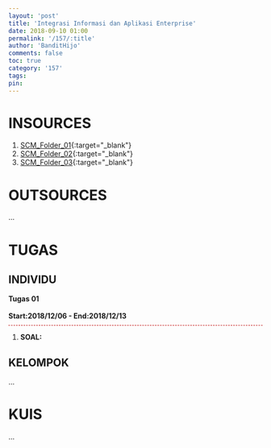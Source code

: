 ```yaml
---
layout: 'post'
title: 'Integrasi Informasi dan Aplikasi Enterprise'
date: 2018-09-10 01:00
permalink: '/157/:title'
author: 'BanditHijo'
comments: false
toc: true
category: '157'
tags:
pin:
---
```


# INSOURCES

1. [SCM_Folder_01](https://drive.google.com/open?id=16Pr6OijQJjmmIGqKjxWJhN8nEFocALyA){:target="_blank"}
2. [SCM_Folder_02](https://drive.google.com/open?id=1dymdFc0HcnRnrqYVgKc3w_balvjpEs-b){:target="_blank"}
3. [SCM_Folder_03](https://drive.google.com/open?id=1XJdU-43T33vjgQjaoUK_i76GgM2tRP2x){:target="_blank"}

# OUTSOURCES
...

# TUGAS

## INDIVIDU
<!-- PERHATIAN -->
<div class="blockquote-red">
<span class="hot"><b>Tugas 01</b></span>
<br><br>
<strong>Start:2018/12/06 - End:2018/12/13</strong>
<br>
<div style="margin:10px 0 10px 0;border-bottom:1px dashed #C00000;"></div>
<ol>
<li> <strong>SOAL:</strong> </li>
</ol>
</div>

## KELOMPOK
...

# KUIS
...
